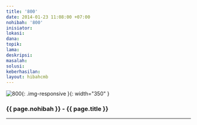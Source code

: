 ```yaml
---
title: '800'
date: 2014-01-23 11:08:00 +07:00
nohibah: '800'
inisiator: 
lokasi: 
dana: 
topik: 
lama: 
deskripsi: 
masalah: 
solusi: 
keberhasilan: 
layout: hibahcmb
---
```


![800](/static/img/hibahcmb/800.png){: .img-responsive }{: width="350" }

### {{ page.nohibah }} - {{ page.title }}

---

